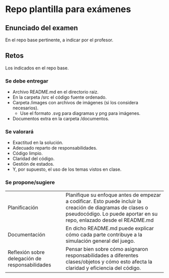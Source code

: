 # Repo plantilla para exámenes

## Enunciado del examen

En el repo base pertinente, a indicar por el profesor.

## Retos

Los indicados en el repo base.

### Se debe entregar

- Archivo README.md en el directorio raiz.
- En la carpeta /src el código fuente ordenado.
- Carpeta /images con archivos de imágenes (si los considera necesarios).
  - Use el formato .svg para diagramas y png para imágenes.
- Documentos extra en la carpeta /documentos.

### Se valorará

- Exactitud en la solución.
- Adecuado reparto de responsabilidades.
- Código limpio.
- Claridad del código.
- Gestión de estados.
- Y, por supuesto, el uso de los temas vistos en clase.

### Se propone/sugiere

|||
|-|-|
Planificación| Planifique su enfoque antes de empezar a codificar. Esto puede incluir la creación de diagramas de clases o pseudocódigo. Lo puede aportar en su repo, enlazado desde el README.md
Documentación|En dicho README.md puede explicar cómo cada parte contribuye a la simulación general del juego.
Reflexión sobre delegación de responsabilidades|Pensar bien sobre cómo asignaron responsabilidades a diferentes clases/objetos y cómo esto afecta la claridad y eficiencia del código.
